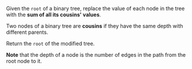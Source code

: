 Given the `root` of a binary tree, replace the value of each node in the tree with the **sum of all its cousins' values**.

Two nodes of a binary tree are **cousins** if they have the same depth with different parents.

Return the `root` of the modified tree.

**Note** that the depth of a node is the number of edges in the path from the root node to it.